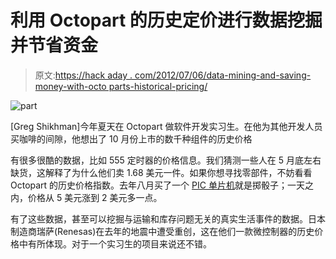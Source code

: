 # 利用 Octopart 的历史定价进行数据挖掘并节省资金

> 原文:[https://hack aday . com/2012/07/06/data-mining-and-saving-money-with-octo parts-historical-pricing/](https://hackaday.com/2012/07/06/data-mining-and-saving-money-with-octoparts-historical-pricing/)

![](../Images/b45cee4b57d97406f03da598a4868130.png "part")

[Greg Shikhman]今年夏天在 Octopart 做软件开发实习生。在他为其他开发人员买咖啡的间隙，他想出了 10 月份上市的数千种组件的历史价格

有很多很酷的数据，比如 555 定时器的价格信息。我们猜测一些人在 5 月底左右缺货，这解释了为什么他们卖 1.68 美元一件。如果你想寻找零部件，不妨看看 Octopart 的历史价格指数。去年八月买了一个 [PIC 单片机](http://octopart.com/detail/history?sid=11767447858)就是掷骰子；一天之内，价格从 5 美元涨到 2 美元多一点。

有了这些数据，甚至可以挖掘与运输和库存问题无关的真实生活事件的数据。日本制造商瑞萨(Renesas)在去年的地震中遭受重创，这在他们一款微控制器的历史价格中有所体现。对于一个实习生的项目来说还不错。